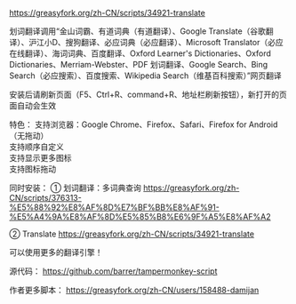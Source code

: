 https://greasyfork.org/zh-CN/scripts/34921-translate

划词翻译调用“金山词霸、有道词典（有道翻译）、Google Translate（谷歌翻译）、沪江小D、搜狗翻译、必应词典（必应翻译）、Microsoft Translator（必应在线翻译）、海词词典、百度翻译、Oxford Learner's Dictionaries、Oxford Dictionaries、Merriam-Webster、PDF 划词翻译、Google Search、Bing Search（必应搜索）、百度搜索、Wikipedia Search（维基百科搜索）”网页翻译

安装后请刷新页面（F5、Ctrl+R、command+R、地址栏刷新按钮），新打开的页面自动会生效

特色：
支持浏览器：Google Chrome、Firefox、Safari、Firefox for Android（无拖动）<br>
支持顺序自定义<br>
支持显示更多图标<br>
支持图标拖动<br>

同时安装：
① 划词翻译：多词典查询
https://greasyfork.org/zh-CN/scripts/376313-%E5%88%92%E8%AF%8D%E7%BF%BB%E8%AF%91-%E5%A4%9A%E8%AF%8D%E5%85%B8%E6%9F%A5%E8%AF%A2

② Translate
https://greasyfork.org/zh-CN/scripts/34921-translate

可以使用更多的翻译引擎！

源代码：
https://github.com/barrer/tampermonkey-script

作者更多脚本：
https://greasyfork.org/zh-CN/users/158488-damijan
